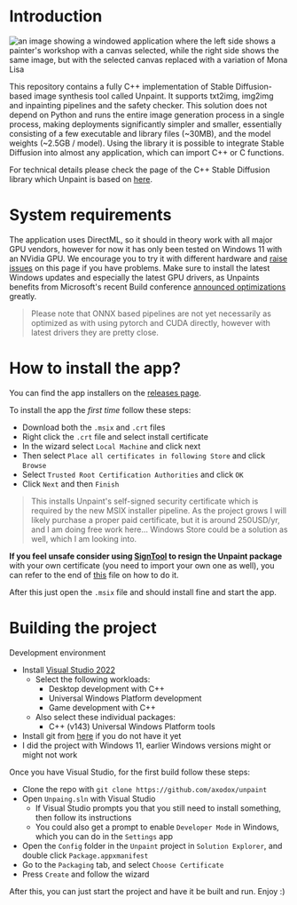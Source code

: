 # Introduction

![an image showing a windowed application where the left side shows a painter's workshop with a canvas selected, while the right side shows the same image, but with the selected canvas replaced with a variation of Mona Lisa](screenshot.png "The in-painting view in Unpaint")

This repository contains a fully C++ implementation of Stable Diffusion-based image synthesis tool called Unpaint. It supports txt2img, img2img and inpainting pipelines and the safety checker. This solution does not depend on Python and runs the entire image generation process in a single process, making deployments significantly simpler and smaller, essentially consisting of a few executable and library files (~30MB), and the model weights (~2.5GB / model). Using the library it is possible to integrate Stable Diffusion into almost any application, which can import C++ or C functions.

For technical details please check the page of the C++ Stable Diffusion library which Unpaint is based on [here](https://github.com/axodox/axodox-machinelearning).

# System requirements

The application uses DirectML, so it should in theory work with all major GPU vendors, however for now it has only been tested on Windows 11 with an NVidia GPU. We encourage you to try it with different hardware and [raise issues](https://github.com/axodox/unpaint/issues) on this page if you have problems. Make sure to install the latest Windows updates and especially the latest GPU drivers, as Unpaints benefits from Microsoft's recent Build conference [announced optimizations](https://devblogs.microsoft.com/directx/dml-stable-diffusion/) greatly.

> Please note that ONNX based pipelines are not yet necessarily as optimized as with using pytorch and CUDA directly, however with latest drivers they are pretty close.

# How to install the app?

You can find the app installers on the [releases page](https://github.com/axodox/unpaint/releases). 

To install the app the *first time* follow these steps:

- Download both the `.msix` and `.crt` files
- Right click the `.crt` file and select install certificate
- In the wizard select `Local Machine` and click next
- Then select `Place all certificates in following Store` and click `Browse`
- Select `Trusted Root Certification Authorities` and click `OK`
- Click `Next` and then `Finish`

> This installs Unpaint's self-signed security certificate which is required by the new MSIX installer pipeline. As the project grows I will likely purchase a proper paid certificate, but it is around 250USD/yr, and I am doing free work here... Windows Store could be a solution as well, which I am looking into. 
 
**If you feel unsafe consider using [SignTool](https://learn.microsoft.com/en-us/dotnet/framework/tools/signtool-exe) to resign the Unpaint package** with your own certificate (you need to import your own one as well), you can refer to the end of [this](https://github.com/axodox/unpaint/blob/main/build_app.ps1) file on how to do it.

After this just open the `.msix` file and should install fine and start the app.

# Building the project

Development environment

- Install [Visual Studio 2022](https://visualstudio.microsoft.com/downloads/)
  - Select the following workloads:
    - Desktop development with C++
    - Universal Windows Platform development
    - Game development with C++
  - Also select these individual packages:
    - C++ (v143) Universal Windows Platform tools
- Install git from [here](https://git-scm.com/downloads) if you do not have it yet
- I did the project with Windows 11, earlier Windows versions might or might not work

Once you have Visual Studio, for the first build follow these steps:

- Clone the repo with `git clone https://github.com/axodox/unpaint`
- Open `Unpaing.sln` with Visual Studio
  - If Visual Studio prompts you that you still need to install something, then follow its instructions
  - You could also get a prompt to enable `Developer Mode` in Windows, which you can do in the `Settings` app
- Open the `Config` folder in the `Unpaint` project in `Solution Explorer`, and double click `Package.appxmanifest`
- Go to the `Packaging` tab, and select `Choose Certificate`
- Press `Create` and follow the wizard

After this, you can just start the project and have it be built and run. Enjoy :)
